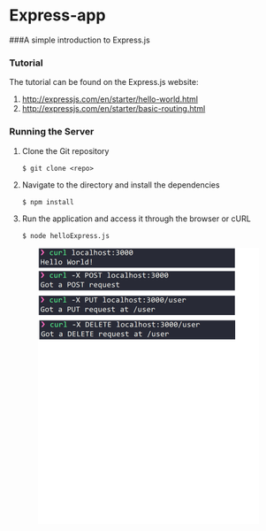 # Express-app
###A simple introduction to Express.js

### Tutorial
The tutorial can be found on the Express.js website:
1. http://expressjs.com/en/starter/hello-world.html
2. http://expressjs.com/en/starter/basic-routing.html


### Running the Server
1. Clone the Git repository

   ```
   $ git clone <repo>
   ```
2. Navigate to the directory and install the dependencies 
   ```
   $ npm install
   ```
   
3. Run the application and access it through the browser or cURL
   ```
   $ node helloExpress.js
   ```   
   
<p align="center">
   <img src="curl.png?raw=true" alt="cURL Commands" width="400px" align="center" />
</p>

